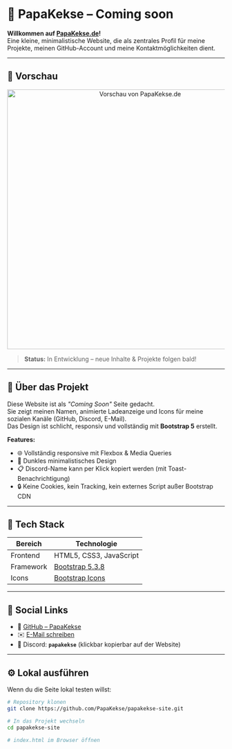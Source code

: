 # 🍪 PapaKekse – Coming soon

**Willkommen auf [PapaKekse.de](https://papakekse.de)!**  
Eine kleine, minimalistische Website, die als zentrales Profil für meine Projekte, meinen GitHub-Account und meine Kontaktmöglichkeiten dient.

---

## 🚀 Vorschau

<p align="center">
  <img src="https://papakekse.de/assets/preview.png" alt="Vorschau von PapaKekse.de" width="600"/>
</p>

> **Status:** In Entwicklung – neue Inhalte & Projekte folgen bald!

---

## 🧠 Über das Projekt

Diese Website ist als *"Coming Soon"* Seite gedacht.  
Sie zeigt meinen Namen, animierte Ladeanzeige und Icons für meine sozialen Kanäle (GitHub, Discord, E-Mail).  
Das Design ist schlicht, responsiv und vollständig mit **Bootstrap 5** erstellt.

**Features:**
- 🌐 Vollständig responsive mit Flexbox & Media Queries  
- 🎨 Dunkles minimalistisches Design  
- 📋 Discord-Name kann per Klick kopiert werden (mit Toast-Benachrichtigung)  
- 🔒 Keine Cookies, kein Tracking, kein externes Script außer Bootstrap CDN  

---

## 🧩 Tech Stack

| Bereich | Technologie |
|----------|--------------|
| Frontend | HTML5, CSS3, JavaScript |
| Framework | [Bootstrap 5.3.8](https://getbootstrap.com/) |
| Icons | [Bootstrap Icons](https://icons.getbootstrap.com/) |

---

## 🔗 Social Links

- 🐙 [GitHub – PapaKekse](https://github.com/PapaKekse)  
- ✉️ [E-Mail schreiben](mailto:info@papakekse.de)  
- 💬 Discord: **`papakekse`** (klickbar kopierbar auf der Website)

---

## ⚙️ Lokal ausführen

Wenn du die Seite lokal testen willst:

```bash
# Repository klonen
git clone https://github.com/PapaKekse/papakekse-site.git

# In das Projekt wechseln
cd papakekse-site

# index.html im Browser öffnen
